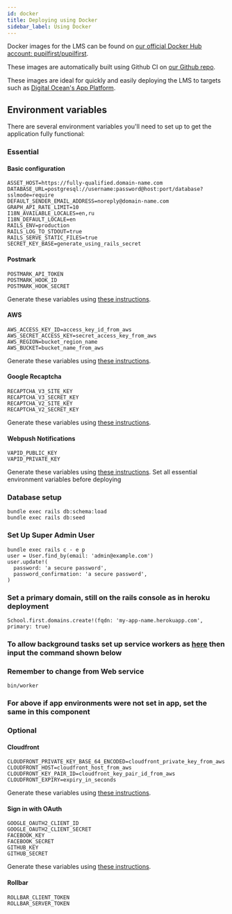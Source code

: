 ```yaml
---
id: docker
title: Deploying using Docker
sidebar_label: Using Docker
---
```


Docker images for the LMS can be found on [our official Docker Hub account: pupilfirst/pupilfirst](https://hub.docker.com/r/pupilfirst/pupilfirst).

These images are automatically built using Github CI on [our Github repo](https://github.com/pupilfirst/pupilfirst).

These images are ideal for quickly and easily deploying the LMS to targets such as
[Digital Ocean's App Platform](https://www.digitalocean.com/products/app-platform).

## Environment variables

There are several environment variables you'll need to set up to get the application fully functional:

### Essential

#### Basic configuration

```
ASSET_HOST=https://fully-qualified.domain-name.com
DATABASE_URL=postgresql://username:password@host:port/database?sslmode=require
DEFAULT_SENDER_EMAIL_ADDRESS=noreply@domain-name.com
GRAPH_API_RATE_LIMIT=10
I18N_AVAILABLE_LOCALES=en,ru
I18N_DEFAULT_LOCALE=en
RAILS_ENV=production
RAILS_LOG_TO_STDOUT=true
RAILS_SERVE_STATIC_FILES=true
SECRET_KEY_BASE=generate_using_rails_secret
```

#### Postmark

```
POSTMARK_API_TOKEN
POSTMARK_HOOK_ID
POSTMARK_HOOK_SECRET
```

Generate these variables using [these instructions](/docs/heroku#sending-emails-with-postmark).

#### AWS

```
AWS_ACCESS_KEY_ID=access_key_id_from_aws
AWS_SECRET_ACCESS_KEY=secret_access_key_from_aws
AWS_REGION=bucket_region_name
AWS_BUCKET=bucket_name_from_aws
```

Generate these variables using [these instructions](/docs/heroku#file-storage-using-aws).

#### Google Recaptcha

```
RECAPTCHA_V3_SITE_KEY
RECAPTCHA_V3_SECRET_KEY
RECAPTCHA_V2_SITE_KEY
RECAPTCHA_V2_SECRET_KEY
```

Generate these variables using [these instructions](/docs/heroku#sending-emails-with-postmark).

#### Webpush Notifications

```
VAPID_PUBLIC_KEY
VAPID_PRIVATE_KEY
```



Generate these variables using [these instructions](/docs/heroku#webpush-notifications).
Set all essential environment variables before deploying

### Database setup

```
bundle exec rails db:schema:load
bundle exec rails db:seed
```
### Set Up Super Admin User

```
bundle exec rails c - e p 
user = User.find_by(email: 'admin@example.com')
user.update!(
  password: 'a secure password',
  password_confirmation: 'a secure password',
)
```
### Set a primary domain, still on the rails console as in heroku deployment 

```
School.first.domains.create!(fqdn: 'my-app-name.herokuapp.com', primary: true)
```

### To allow background tasks set up service workers as [here](https://docs.digitalocean.com/products/app-platform/how-to/manage-workers/) then input the command shown below 
### Remember to change from Web service
```
bin/worker
```

### For above if app environments were not set in app, set the same in this component 
### Optional


#### Cloudfront

```
CLOUDFRONT_PRIVATE_KEY_BASE_64_ENCODED=cloudfront_private_key_from_aws
CLOUDFRONT_HOST=cloudfront_host_from_aws
CLOUDFRONT_KEY_PAIR_ID=cloudfront_key_pair_id_from_aws
CLOUDFRONT_EXPIRY=expiry_in_seconds
```

Generate these variables using [these instructions](/docs/heroku#content-delivery-network).

#### Sign in with OAuth

```
GOOGLE_OAUTH2_CLIENT_ID
GOOGLE_OAUTH2_CLIENT_SECRET
FACEBOOK_KEY
FACEBOOK_SECRET
GITHUB_KEY
GITHUB_SECRET
```

Generate these variables using [these instructions](/docs/heroku#signing-in-with-oauth).

#### Rollbar

```
ROLLBAR_CLIENT_TOKEN
ROLLBAR_SERVER_TOKEN
```


